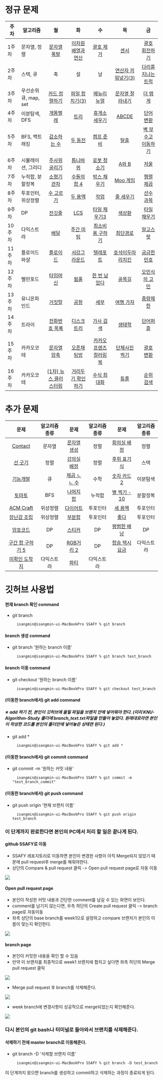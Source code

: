 # 정규 문제
| 주차 | 알고리즘 | 월 | 화 | 수 | 목 | 금 |
| ------- | --------- | :---: | :---: | :---: | :---: | :---: |
| 1주차 | 문자열, 정렬 | [문자열 폭발](https://www.acmicpc.net/problem/9935) | [이차원 배열과 연산](https://www.acmicpc.net/problem/17140) | [괄호 제거](https://www.acmicpc.net/problem/2800) | [센서](https://www.acmicpc.net/problem/2212) | [괄호 회전하기](https://programmers.co.kr/learn/courses/30/lessons/76502) |
| 2주차 | 스택, 큐 | 축 | 설 | 날 | [연산자 끼워넣기(3)](https://www.acmicpc.net/problem/15659) | [다리를 지나는 트럭](https://programmers.co.kr/learn/courses/30/lessons/42583) |
| 3주차 | 우선순위큐, map, set | [카드 정렬하기](https://www.acmicpc.net/problem/1715) | [파일 합치기(3)](https://www.acmicpc.net/problem/13975) | [메뉴리뉴얼](https://programmers.co.kr/learn/courses/30/lessons/72411) | [문자열 잘라내기](https://www.acmicpc.net/problem/2866) | [더 맵게](https://programmers.co.kr/learn/courses/30/lessons/42626) |
| 4주차 | 이분탐색, DFS | [개똥벌레](https://www.acmicpc.net/problem/3020) | [트리](https://www.acmicpc.net/problem/4803) | [휴게소 세우기](https://www.acmicpc.net/problem/1477) | [ABCDE](https://www.acmicpc.net/problem/13023) | [단어 변환](https://programmers.co.kr/learn/courses/30/lessons/43163) |
| 5주차 | BFS, 백트래킹 | [감소하는 수](https://www.acmicpc.net/problem/1038) | [두 동전](https://www.acmicpc.net/problem/16197) | [캠프 준비](https://www.acmicpc.net/problem/16938) | [탈출](https://www.acmicpc.net/problem/3055) | [벽 부수고 이동하기](https://www.acmicpc.net/problem/2206) |
| 6주차 | 시뮬레이션, 그리디 | [주사위 굴리기](https://www.acmicpc.net/problem/14499) | [톱니바퀴](https://www.acmicpc.net/problem/14891) | [로봇 청소기](https://www.acmicpc.net/problem/14503) | [A와 B](https://www.acmicpc.net/problem/12904) | [저울](https://www.acmicpc.net/problem/2437) |
| 7주차 | 누적합, 분할정복 | [소형기관차](https://www.acmicpc.net/problem/2616) | [수들의 합 4](https://www.acmicpc.net/problem/2015) | [박스 채우기](https://www.acmicpc.net/problem/1493) | [Moo 게임](https://www.acmicpc.net/problem/5904) | [행렬 제곱](https://www.acmicpc.net/problem/10830) |
| 8주차 | 투포인터, 위상정렬 | [수 고르기](https://www.acmicpc.net/problem/2230) | [두 용액](https://www.acmicpc.net/problem/2470) | [작업](https://www.acmicpc.net/problem/2056) | [줄 세우기](https://www.acmicpc.net/problem/2252) | [선수 과목](https://www.acmicpc.net/problem/14567) |
| 9주차 | DP | [전깃줄](https://www.acmicpc.net/problem/2565) | [LCS](https://www.acmicpc.net/problem/9251) | [타일 채우기3](https://www.acmicpc.net/problem/14852) | [색상환](https://www.acmicpc.net/problem/2482) | [타일 채우기](https://www.acmicpc.net/problem/2133) |
| 10주차 | 다익스트라 | [배달](https://programmers.co.kr/learn/courses/30/lessons/12978) | [주간 미팅](https://www.acmicpc.net/problem/12834) | [최소비용 구하기](https://www.acmicpc.net/problem/11404) | [최단경로](https://www.acmicpc.net/problem/1753) | [알고스팟](https://www.acmicpc.net/problem/1261) |
| 11주차 | 플로이드와샬 | [플로이드](https://programmers.co.kr/learn/courses/30/lessons/12978) | [서강그라운드](https://www.acmicpc.net/problem/14938) | [텔레포트](https://www.acmicpc.net/problem/16958) | [호석이두마리치킨](https://www.acmicpc.net/problem/21278) | [궁금한 민호](https://www.acmicpc.net/problem/1507) |
| 12주차 | 벨만포드 | [타임머신](https://www.acmicpc.net/problem/11657) | [웜홀](https://www.acmicpc.net/problem/1865) | [한 번 남았다](https://www.acmicpc.net/problem/13317) | [골목길](https://www.acmicpc.net/problem/1738) | [오민식의 고민](https://www.acmicpc.net/problem/1219) |
| 13주차 | 유니온파인드 | [거짓말](https://www.acmicpc.net/problem/1043) | [공항](https://www.acmicpc.net/problem/10775) | [세부](https://www.acmicpc.net/problem/13905) | [여행 가자](https://www.acmicpc.net/problem/1976) | [중량제한](https://www.acmicpc.net/problem/1939) |
| 14주차 | 트라이 | [전화번호 목록](https://www.acmicpc.net/problem/5052) | [디스크 트리](https://www.acmicpc.net/problem/7432) | [가사 검색](https://programmers.co.kr/learn/courses/30/lessons/60060) | [생태학](https://www.acmicpc.net/problem/4358) | [단어퍼즐](https://www.acmicpc.net/problem/13502) |
| 15주차 | 카카오코테 | [문자열 압축](https://programmers.co.kr/learn/courses/30/lessons/60057) | [오픈채팅방](https://programmers.co.kr/learn/courses/30/lessons/42888) | [카카오프렌즈 컬러링북](https://programmers.co.kr/learn/courses/30/lessons/1829) | [단체사진 찍기](https://programmers.co.kr/learn/courses/30/lessons/1835) | [괄호 변환](https://programmers.co.kr/learn/courses/30/lessons/60058) |
| 16주차 | 카카오코테 | [[1차] 뉴스 클러스터링](https://programmers.co.kr/learn/courses/30/lessons/17677) | [거리두기 확인하기](https://programmers.co.kr/learn/courses/30/lessons/81302) | [수식 최대화](https://programmers.co.kr/learn/courses/30/lessons/67257) | [튜플](https://programmers.co.kr/learn/courses/30/lessons/64065) | [순위 검색](https://programmers.co.kr/learn/courses/30/lessons/72412) |

# 추가 문제

| 문제 | 알고리즘 종류 | 문제 | 알고리즘 종류 | 문제 | 알고리즘 종류 |
| :---: | :---: | :---: | :---: | :---: | :---: |
| [Contact](https://www.acmicpc.net/problem/1013) | 문자열 |  [문자열 생성](https://www.acmicpc.net/problem/6137) | 정렬 | [회의실 배정](https://www.acmicpc.net/problem/1931) | 정렬 |
| [선 긋기](https://www.acmicpc.net/problem/2170) | 정렬 |  [강의실 배정](https://www.acmicpc.net/problem/11000) | 정렬 | [후위 표기식](https://www.acmicpc.net/problem/1918) | 스택 | 
| [기능개발](https://programmers.co.kr/learn/courses/30/lessons/42586) | 큐 | [제곱 ㄴㄴ 수](https://www.acmicpc.net/problem/1016) | 수학 | [숫자 카드 2](https://www.acmicpc.net/problem/10816) | 이분탐색 |
| [토마토](https://www.acmicpc.net/problem/7569) | BFS | [나머지 합](https://www.acmicpc.net/problem/10986) | 누적합 | [별 찍기 - 10](https://www.acmicpc.net/problem/2447) | 분할정복 |
| [ACM Craft](https://www.acmicpc.net/problem/1005) | 위상정렬 | [다이어트](https://www.acmicpc.net/problem/1484) | 투포인터 | [세 용액](https://www.acmicpc.net/problem/2473) | 투포인터 |
| [장난감 조립](https://www.acmicpc.net/problem/2637) | 위상정렬 | [부분합](https://www.acmicpc.net/problem/1806) | 투포인터 | [좋다](https://www.acmicpc.net/problem/1253) | 투포인터 |
| [암호코드](https://www.acmicpc.net/problem/2011) | DP | [스티커](https://www.acmicpc.net/problem/9465) | DP | [평범한 배낭](https://www.acmicpc.net/problem/12865) | DP |
| [구간 합 구하기 5](https://www.acmicpc.net/problem/11660) | DP | [RGB거리 2](https://www.acmicpc.net/problem/17404) | DP | [합승 택시 요금](https://programmers.co.kr/learn/courses/30/lessons/72413) | 다익스트라 |
|[미확인 도착지](https://www.acmicpc.net/problem/9370) | 다익스트라 | [파티](https://www.acmicpc.net/problem/1238) | 다익스트라 | | |

# 깃허브 사용법

#### 현재 branch 확인 command

-   git branch
    
    ```
      isangmin@isangmin-ui-MacBookPro SSAFY % git branch
    
    ```
    

#### [](https://github.com/Girin7716/KNU-Algorithm-Study#branch-%EC%83%9D%EC%84%B1-command)branch 생성 command

-   git branch '원하는 branch 이름'
    
    ```
      isangmin@isangmin-ui-MacBookPro SSAFY % git branch test_branch
    
    ```
    

#### [](https://github.com/Girin7716/KNU-Algorithm-Study#branch-%EC%9D%B4%EB%8F%99-command)branch 이동 command

-   git checkout '원하는 branch 이름'
    
    ```
      isangmin@isangmin-ui-MacBookPro SSAFY % git checkout test_branch
    
    ```
    

#### [](https://github.com/Girin7716/KNU-Algorithm-Study#%EC%9D%B4%EB%8F%99%ED%95%9C-branch%EC%97%90%EC%84%9C-git-add-command)(이동한 branch에서) git add command

##### [](https://github.com/Girin7716/KNU-Algorithm-Study#-add-%ED%95%98%EA%B8%B0-%EC%A0%84-%EB%B3%B8%EC%9D%B8%EC%9D%B4-%EA%B9%83%ED%97%88%EB%B8%8C%EC%97%90-%EC%98%AC%EB%A6%B4-%ED%8C%8C%EC%9D%BC%EC%9D%84-%EB%B8%8C%EB%9E%9C%EC%B9%98-%EC%95%88%EC%97%90-%EB%84%A3%EC%96%B4%EC%A4%98%EC%95%BC-%ED%95%9C%EB%8B%A4-%EB%AF%B8%EB%A6%AC-knu-algorithm-study-%ED%8F%B4%EB%8D%94%EC%97%90-branch_texttxt%ED%8C%8C%EC%9D%BC%EC%9D%84-%EB%A7%8C%EB%93%A4%EC%96%B4-%EB%86%93%EC%95%98%EB%8B%A4-%EC%9B%90%EB%9E%98%EB%8C%80%EB%A1%9C%EB%9D%BC%EB%A9%B4-%EB%B3%B8%EC%9D%B8%EC%9D%B4-%EC%9E%91%EC%84%B1%ED%95%9C-%EC%BD%94%EB%93%9C%EB%A5%BC-%EB%B3%B8%EC%9D%B8%EC%9D%98-%ED%8F%B4%EB%8D%94%EC%95%88%EC%97%90-%EB%84%A3%EC%96%B4%EB%86%93%EC%9D%80-%EC%83%81%ED%83%9C%EB%A9%B4-%EB%90%9C%EB%8B%A4)※ add 하기 전, 본인이 깃허브에 올릴 파일을 브랜치 안에 넣어줘야 한다. (미리 KNU-Algorithm-Study 폴더에 branch_text.txt파일을 만들어 놓았다. 원래대로라면 본인이 작성한 코드를 본인의 폴더안에 넣어놓은 상태면 된다.)

-   git add *
    
    ```
      isangmin@isangmin-ui-MacBookPro SSAFY % git add *
    
    ```
    

#### [](https://github.com/Girin7716/KNU-Algorithm-Study#%EC%9D%B4%EB%8F%99%ED%95%9C-branch%EC%97%90%EC%84%9C-git-commit-command)(이동한 branch에서) git commit command

-   git commit -m '원하는 커밋 내용'
    
    ```
      isangmin@isangmin-ui-MacBookPro SSAFY % git commit -m "test_branch_commit"
    
    ```
    

#### [](https://github.com/Girin7716/KNU-Algorithm-Study#%EC%9D%B4%EB%8F%99%ED%95%9C-branch%EC%97%90%EC%84%9C-git-push-command)(이동한 branch에서) git push command

-   git push origin '현재 브랜치 이름'
    
    ```
      isangmin@isangmin-ui-MacBookPro SSAFY % git push origin test_branch
    
    ```
    

### [](https://github.com/Girin7716/KNU-Algorithm-Study#%EC%9D%B4-%EB%8B%A8%EA%B3%84%EA%B9%8C%EC%A7%80-%EC%99%84%EB%A3%8C%ED%95%9C%EB%8B%A4%EB%A9%B4-%EB%B3%B8%EC%9D%B8%EC%9D%98-pc%EC%97%90%EC%84%9C-%EC%B2%98%EB%A6%AC-%ED%95%A0-%EC%9D%BC%EC%9D%80-%EB%81%9D%EB%82%98%EA%B2%8C-%EB%90%9C%EB%8B%A4)이 단계까지 완료한다면 본인의 PC에서 처리 할 일은 끝나게 된다.

#### [](https://github.com/Girin7716/KNU-Algorithm-Study#github-knu-algorithm-study%EB%A1%9C-%EC%9D%B4%EB%8F%99)github SSAFY로 이동

-   SSAFY 레포지토리로 이동하면 본인이 변경한 사항이 아직 Merge되지 않았기 때문에 pull request후 merge를 해줘야한다.
-   상단의 Compare & pull request 클릭 -> Open pull request page로 자동 이동

[![](https://github.com/Girin7716/KNU-Algorithm-Study/raw/master/img/1.png)](https://github.com/Girin7716/KNU-Algorithm-Study/blob/master/img/1.png)

#### [](https://github.com/Girin7716/KNU-Algorithm-Study#open-pull-request-page)Open pull request page

-   본인이 작성한 커밋 내용과 간단한 comment를 남길 수 있는 화면이 보인다.
-   comment를 남기지 않는다면, 우측 하단의 Create pull request 클릭 -> branch page로 자동이동
-  좌측 상단의 base branch를 week1으로 설정하고 compare 브랜치가 본인의 이름이 맞는지 확인한다.

[![](https://github.com/Girin7716/KNU-Algorithm-Study/raw/master/img/2.png)](https://github.com/Girin7716/KNU-Algorithm-Study/blob/master/img/2.png)

#### [](https://github.com/Girin7716/KNU-Algorithm-Study#branch-page)branch page

-   본인이 커밋한 내용을 확인 할 수 있음
-   만약 이 브랜치를 최종적으로 week1 브랜치에 합치고 싶다면 좌측 하단의 Merge pull request 클릭

[![](https://github.com/Girin7716/KNU-Algorithm-Study/raw/master/img/3.png)](https://github.com/Girin7716/KNU-Algorithm-Study/blob/master/img/3.png)

-   Merge pull request 후 branch를 삭제해준다.

[![](https://github.com/Girin7716/KNU-Algorithm-Study/raw/master/img/4.png)](https://github.com/Girin7716/KNU-Algorithm-Study/blob/master/img/4.png)

-   week branch에 변경사항이 성공적으로 merge되었는지 확인해준다.

[![](https://github.com/Girin7716/KNU-Algorithm-Study/raw/master/img/5.png)](https://github.com/Girin7716/KNU-Algorithm-Study/blob/master/img/5.png)

### [](https://github.com/Girin7716/KNU-Algorithm-Study#%EB%8B%A4%EC%8B%9C-%EB%B3%B8%EC%9D%B8%EC%9D%98-git-bash%EB%82%98-%ED%84%B0%EB%AF%B8%EB%84%90%EB%A1%9C-%EB%8F%8C%EC%95%84%EC%99%80%EC%84%9C-%EB%B8%8C%EB%9E%9C%EC%B9%98%EB%A5%BC-%EC%82%AD%EC%A0%9C%ED%95%B4%EC%A4%80%EB%8B%A4)다시 본인의 git bash나 터미널로 돌아와서 브랜치를 삭제해준다.

#### [](https://github.com/Girin7716/KNU-Algorithm-Study#%EC%82%AD%EC%A0%9C%ED%95%98%EA%B8%B0-%EC%A0%84%EC%97%90-master-branch%EB%A1%9C-%EC%9D%B4%EB%8F%99%ED%95%B4%EC%A4%80%EB%8B%A4)삭제하기 전에 master branch로 이동해준다.

-   git branch -D '삭제할 브랜치 이름'
    
    ```
      isangmin@isangmin-ui-MacBookPro SSAFY % git branch -D test_branch
    
    ```
    

이 단계까지 왔으면 branch를 생성하고 commit하고 삭제하는 과정이 종료되게 된다.
